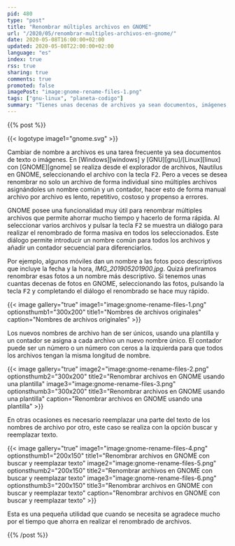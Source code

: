```yaml
---
pid: 480
type: "post"
title: "Renombrar múltiples archivos en GNOME"
url: "/2020/05/renombrar-multiples-archivos-en-gnome/"
date: 2020-05-08T16:00:00+02:00
updated: 2020-05-08T22:00:00+02:00
language: "es"
index: true
rss: true
sharing: true
comments: true
promoted: false
imagePost: "image:gnome-rename-files-1.png"
tags: ["gnu-linux", "planeta-codigo"]
summary: "Tienes unas decenas de archivos ya sean documentos, imágenes, fotos o archivos de música con nombres que quieres cambiar pero como son muchos hacerlo uno a uno es una tarea que requiere mucho tiempo. Por suerte GNOME posee una utilidad para realizar el renombrado de múltiples archivos, basta seleccionar los archivos a renombrar en el explorador de archivos o Nautilus y pulsar la tecla <kbd>F2</kbd>, con el diálogo que se muestra se introduce el nombre del archivo y el formato de la secuencia que se desee para asignar a cada archivo un nombre único y en pocos segundos se realiza el renombrado."
---
```


{{% post %}}

{{< logotype image1="gnome.svg" >}}

Cambiar de nombre a archivos es una tarea frecuente ya sea documentos de texto o imágenes. En [Windows][windows] y [GNU][gnu]/[Linux][linux] con [GNOME][gnome] se realiza desde el explorador de archivos, Nautilus en GNOME, seleccionando el archivo con la tecla <kbd>F2</kbd>. Pero a veces se desea renombrar no solo un archivo de forma individual sino múltiples archivos asignándoles un nombre común y un contador, hacer esto de forma manual archivo por archivo es lento, repetitivo, costoso y propenso a errores.

GNOME posee una funcionalidad muy útil para renombrar múltiples archivos que permite ahorrar mucho tiempo y hacerlo de forma rápida. Al seleccionar varios archivos y pulsar la tecla <kbd>F2</kbd> se muestra un diálogo para realizar el renombrado de forma masiva en todos los seleccionados. Este diálogo permite introducir un nombre común para todos los archivos y añadir un contador secuencial para diferenciarlos.

Por ejemplo, algunos móviles dan un nombre a las fotos poco descriptivos que incluye la fecha y la hora, _IMG\_201905201900.jpg_. Quizá prefiramos renombrar esas fotos a un nombre más descriptivo. Si tenemos unas cuantas decenas de fotos en GNOME, seleccionando las fotos, pulsando la tecla <kbd>F2</kbd> y completando el diálogo el renombrado se hace muy rápido.

{{< image
    gallery="true"
    image1="image:gnome-rename-files-1.png" optionsthumb1="300x200" title1="Nombres de archivos originales"
    caption="Nombres de archivos originales" >}}

Los nuevos nombres de archivo han de ser únicos, usando una plantilla y un contador se asigna a cada archivo un nuevo nombre único. El contador puede ser un número o un número con ceros a la izquierda para que todos los archivos tengan la misma longitud de nombre.

{{< image
    gallery="true"
    image2="image:gnome-rename-files-2.png" optionsthumb2="300x200" title2="Renombrar archivos en GNOME usando una plantilla"
    image3="image:gnome-rename-files-3.png" optionsthumb3="300x200" title3="Renombrar archivos en GNOME usando una plantilla"
    caption="Renombrar archivos en GNOME usando una plantilla" >}}

En otras ocasiones es necesario reemplazar una parte del texto de los nombres de archivo por otro, este caso se realiza con la opción buscar y reemplazar texto.

{{< image
    gallery="true"
    image1="image:gnome-rename-files-4.png" optionsthumb1="200x150" title1="Renombrar archivos en GNOME con buscar y reemplazar texto"
    image2="image:gnome-rename-files-5.png" optionsthumb2="200x150" title2="Renombrar archivos en GNOME con buscar y reemplazar texto"
    image3="image:gnome-rename-files-6.png" optionsthumb3="200x150" title3="Renombrar archivos en GNOME con buscar y reemplazar texto"
    caption="Renombrar archivos en GNOME con buscar y reemplazar texto" >}}

Esta es una pequeña utilidad que cuando se necesita se agradece mucho por el tiempo que ahorra en realizar el renombrado de archivos.

{{% /post %}}
